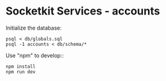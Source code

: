 # Socketkit Services - accounts

Initialize the database:

    psql < db/globals.sql
    psql -1 accounts < db/schema/*

Use "npm" to develop::

    npm install
    npm run dev

